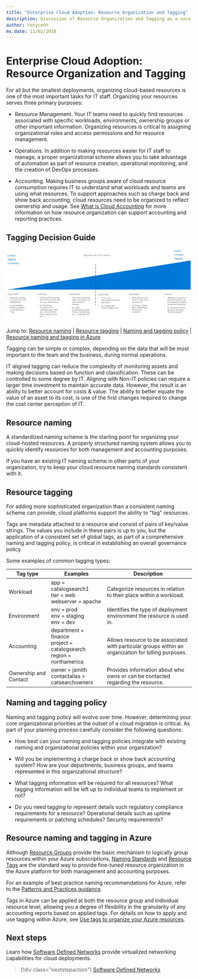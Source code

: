 ```yaml
---
title: "Enterprise Cloud Adoption: Resource Organization and Tagging" 
description: Discussion of Resource Organization and Tagging as a core service in Azure migrations
author: rotycenh
ms.date: 11/02/2018
---
```

# Enterprise Cloud Adoption: Resource Organization and Tagging

For all but the smallest deployments, organizing cloud-based resources is one of
the most important tasks for IT staff. Organizing your resources serves three
primary purposes:

-   Resource Management. Your IT teams need to quickly find resources associated
    with specific workloads, environments, ownership groups or other important
    information. Organizing resources is critical to assigning organizational
    roles and access permissions and for resource management.

-   Operations. In addition to making resources easier for IT staff to manage, a
    proper organizational scheme allows you to take advantage of automation as
    part of resource creation, operational monitoring, and the creation of
    DevOps processes.

-   Accounting. Making business groups aware of cloud resource consumption
    requires IT to understand what workloads and teams are using what resources.
    To support approaches such as charge back and show back accounting, cloud
    resources need to be organized to reflect ownership and usage. See [What is Cloud Accounting](../../business-strategy/cloud-accounting.md) for more information on how resource organization can support accounting and
    reporting practices.

## Tagging Decision Guide

![Plotting tagging options from least to most complex, aligned with jump links below](../../_images/discovery-guides/discovery-guide-tagging.png)

Jump to: [Resource naming](#resource-naming) | [Resource tagging](#resource-tagging) | [Naming and tagging policy](#naming-and-tagging-policy) | [Resource naming and tagging in Azure](#resource-tagging-in-azure)

Tagging can be simple or complex, depending on the data that will be most important to the team and the business, during normal operations.

IT aligned tagging can reduce the complexity of monitoring assets and making decisions based on function and classification. These can be controlled to some degree by IT. Aligning with Non-IT policies can require a larger time investment to maintain accurate data. However, the result is an ability to better account for costs & value. The ability to better equate the value of an asset to its cost, is one of the first changes required to change the cost center perception of IT.

## Resource naming

A standardized naming scheme is the starting point for organizing your
cloud-hosted resources. A properly structured naming system allows you to
quickly identify resources for both management and accounting purposes.

If you have an existing IT naming scheme in other parts of your organization,
try to keep your cloud resource naming standards consistent with it.

## Resource tagging

For adding more sophisticated organization than a consistent naming scheme can
provide, cloud platforms support the ability to "tag" resources.

Tags are metadata attached to a resource and consist of pairs of key/value
strings. The values you include in these pairs is up to you, but the application
of a consistent set of global tags, as part of a comprehensive naming and
tagging policy, is critical in establishing an overall governance policy.

Some examples of common tagging types:

| Tag type              | Examples                                                           | Description                                                                                          |
|-----------------------|--------------------------------------------------------------------|------------------------------------------------------------------------------------------------------|
| Workload              | app = catalogsearch1 <br/>tier = web <br/>webserver = apache                 | Categorize resources in relation to their place within a workload.                                   |
| Environment           | env = prod <br/>env = staging <br/>env = dev                                 | Identifies the type of deployment environment the resource is used in.                               |
| Accounting            | department = finance <br/>project = catalogsearch <br/>region = northamerica | Allows resource to be associated with particular groups within an organization for billing purposes. |
| Ownership and Contact | owner = jsmith <br/>contactalias = catsearchowners                      | Provides information about who owns or can be contacted regarding the resource.                      |

## Naming and tagging policy

Naming and tagging policy will evolve over time. However, determining your core
organizational priorities at the outset of a cloud migration is critical. As
part of your planning process carefully consider the following questions:

-   How best can your naming and tagging policies integrate with existing naming
    and organizational policies within your organization?

-   Will you be implementing a charge back or show back accounting system? How
    are your departments, business groups, and teams represented in this
    organizational structure?

-   What tagging information will be required for all resources? What tagging
    information will be left up to individual teams to implement or not?

-   Do you need tagging to represent details such regulatory compliance
    requirements for a resource? Operational details such as uptime requirements
    or patching schedules? Security requirements?

## Resource naming and tagging in Azure

Although [Resource
Groups](https://docs.microsoft.com/en-us/azure/architecture/cloud-adoption/appendix/azure-scaffold#resource-groups)
provide the basic mechanism to logically group resources within your Azure
subscriptions, [Naming
Standards](https://docs.microsoft.com/en-us/azure/architecture/cloud-adoption/appendix/azure-scaffold#naming-standards)
and [Resource
Tags](https://docs.microsoft.com/en-us/azure/architecture/cloud-adoption/appendix/azure-scaffold#resource-tags)
are the standard way to provide fine-tuned resource organization in the Azure
platform for both management and accounting purposes.

For an example of best practice naming recommendations for Azure, refer to the
[Patterns and Practices
guidance](https://docs.microsoft.com/en-us/azure/architecture/best-practices/naming-conventions).

Tags in Azure can be applied at both the resource group and individual resource
level, allowing you a degree of flexibility in the granularity of any accounting
reports based on applied tags. For details on how to apply and use tagging
within Azure, see [Use tags to organize your Azure
resources](https://docs.microsoft.com/en-us/azure/azure-resource-manager/resource-group-using-tags?toc=/azure/billing/TOC.json).

## Next steps

Learn how [Software Defined Networks](../software-defined-networks/overview.md) provide virtualized networking capabilities for cloud deployments.

> [!div class="nextstepaction"]
> [Software Defined Networks](../software-defined-networks/overview.md)
